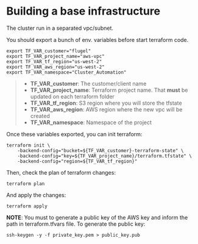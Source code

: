 # Building a base infrastructure

The cluster run in a separated vpc/subnet. 

You should export a bunch of env. variables before start terraform code.

```
export TF_VAR_customer="flugel"
export TF_VAR_project_name="aws-vpc"
export TF_VAR_tf_region="us-west-2"
export TF_VAR_aws_region="us-west-2"
export TF_VAR_namespace="Cluster_Automation"
```

> - **TF_VAR_customer**: The customer/client name
> - **TF_VAR_project_name**: Terraform project name. That **must** be updated on each terraform folder
> - **TF_VAR_tf_region**: S3 region where you will store the tfstate
> - **TF_VAR_aws_region**: AWS region where the new vpc will be created
> - **TF_VAR_namespace**: Namespace of the project

Once these variables exported, you can init terraform:


```
terraform init \
    -backend-config="bucket=${TF_VAR_customer}-terraform-state" \
    -backend-config="key=${TF_VAR_project_name}/terraform.tfstate" \
    -backend-config="region=${TF_VAR_tf_region}"

```

Then, check the plan of terraform changes:

```
terraform plan
```

And apply the changes:

```
terraform apply
```

**NOTE**: You must to generate a public key of the AWS key and inform the path in terraform.tfvars file. To generate the public key:

```
ssh-keygen -y -f private_key.pem > public_key.pub
```
